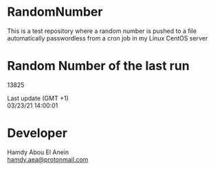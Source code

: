 # RandomNumber    
This is a test repository where a random number is pushed to a file automatically passwordless from a cron job in my Linux CentOS server    
# Random Number of the last run   
13825
      
Last update (GMT +1)    
03/23/21 14:00:01
# Developer    
Hamdy Abou El Anein   
hamdy.aea@protonmail.com
